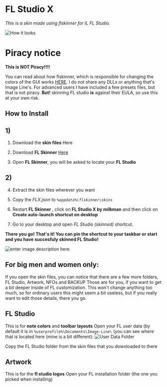 # FL Studio X

*This is a skin made using flskinner for IL FL Studio.*

![How it looks](https://i.ibb.co/V9D71Nb/FLX.png)

# Piracy notice

**This is NOT Piracy!!!!**

You can read about how flskinner, which is responsible for changing the colors of the GUI works [HERE](https://github.com/liquiad/flskinner).
I do not share any DLLs or anything that's Image Line's. For advanced users I have included a few presets files, but that is not piracy. 
**But!** skinning FL studio **is** against their EULA, so use this at your own risk.
## How to Install

## 1)

 1. Download the **skin files** Here
 
 2. Download **FL Skinner** [Here](https://github.com/liquiad/flskinner/releases/latest/download/flskinner_x64_release.zip)
 3. Open **FL Skinner**, you will be asked to locate your **FL Studio**
 
 ## 2)
 
 4. Extract the skin files wherever you want

5. Copy the *FLX.json* to *`%appdata%\flskinner\skins`*

6. Restart **FL Skinner** , click on **FL Studio X by milkman** and then click on  **Create auto-launch shortcut on desktop**
7. Go to your desktop and open *FL Studio (skinned)* shortcut. 

**There you go! That's it! You can pin the shortcut to your taskbar or start and you have succesfuly skinned FL Studio!**
 

 




![enter image description here](https://i.ibb.co/bJpyKb3/FLX2.png)
## For big men and women only:
If you open the skin files, you can notice that there are a few more folders, FL Studio, Artwork, NFOs and BACKUP
Those are for you, if you want to get a bit deeper inside of FL customization. This won't change anything too much, so for ordinary users this might seem a bit useless, but if you really want to edit those details, there you go.

## FL Studio
This is for **note colors** and **toolbar layouts**
Open your FL user data (by default it is in `%userprofile%\Documents\Image-Line\` (you can see where that is located here (mine is a bit different):
![User Data Folder](https://i.ibb.co/wcKx5HV/OQf-GMCe-LRW.png)

Copy the FL Studio folder from the skin files that you downloaded to there 

## Artwork
This is for the **fl studio logos**
Open your FL installation folder (the one you picked when installing)


```

